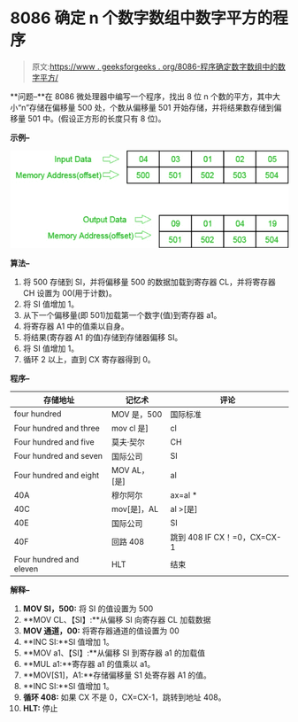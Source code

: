 # 8086 确定 n 个数字数组中数字平方的程序

> 原文:[https://www . geeksforgeeks . org/8086-程序确定数字数组中的数字平方/](https://www.geeksforgeeks.org/8086-program-to-determine-squares-of-numbers-in-an-array-of-n-numbers/)

**问题–**在 8086 微处理器中编写一个程序，找出 8 位 n 个数的平方，其中大小“n”存储在偏移量 500 处，个数从偏移量 501 开始存储，并将结果数存储到偏移量 501 中。(假设正方形的长度只有 8 位)。

**示例–**

![](img/ce5267e9f11762c3f6c6beb97d33aa19.png)

**算法–**

1.  将 500 存储到 SI，并将偏移量 500 的数据加载到寄存器 CL，并将寄存器 CH 设置为 00(用于计数)。
2.  将 SI 值增加 1。
3.  从下一个偏移量(即 501)加载第一个数字(值)到寄存器 a1。
4.  将寄存器 A1 中的值乘以自身。
5.  将结果(寄存器 A1 的值)存储到存储器偏移 SI。
6.  将 SI 值增加 1。
7.  循环 2 以上，直到 CX 寄存器得到 0。

**程序–**

<center>

| 存储地址 | 记忆术 | 评论 |
| --- | --- | --- |
| four hundred | MOV 是，500 | 国际标准 |
| Four hundred and three | mov cl 是] | cl |
| Four hundred and five | 莫夫·契尔 | CH |
| Four hundred and seven | 国际公司 | SI |
| Four hundred and eight | MOV AL，[是] | al |
| 40A | 穆尔阿尔 | ax=al * |
| 40C | mov[是]，AL | al >[是] |
| 40E | 国际公司 | SI |
| 40F | 回路 408 | 跳到 408 IF CX！=0，CX=CX-1 |
| Four hundred and eleven | HLT | 结束 |

</center>

**解释–**

1.  **MOV SI，500:** 将 SI 的值设置为 500
2.  **MOV CL、【SI】:**从偏移 SI 向寄存器 CL 加载数据
3.  **MOV 通道，00:** 将寄存器通道的值设置为 00
4.  **INC SI:**SI 值增加 1。
5.  **MOV a1、【SI】:**从偏移 SI 到寄存器 a1 的加载值
6.  **MUL a1:**寄存器 a1 的值乘以 a1。
7.  **MOV[S1]，A1:**存储偏移量 S1 处寄存器 A1 的值。
8.  **INC SI:**SI 值增加 1。
9.  **循环 408:** 如果 CX 不是 0，CX=CX-1，跳转到地址 408。
10.  **HLT:** 停止